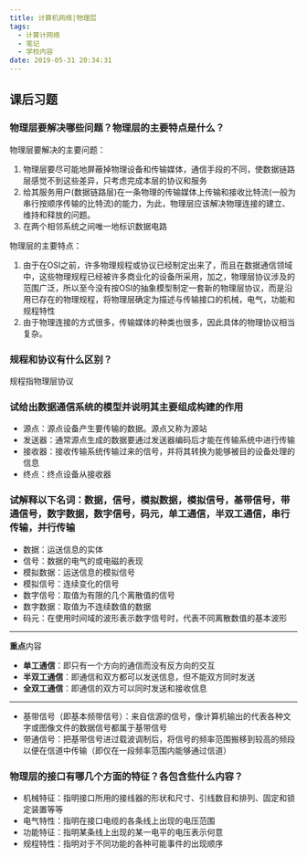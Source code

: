 ```yaml
---
title: 计算机网络|物理层
tags:
  - 计算计网络
  - 笔记
  - 学校内容
date: 2019-05-31 20:34:31
---
```


## 课后习题

### 物理层要解决哪些问题？物理层的主要特点是什么？

物理层要解决的主要问题：

1. 物理层要尽可能地屏蔽掉物理设备和传输媒体，通信手段的不同，使数据链路层感觉不到这些差异，只考虑完成本层的协议和服务
2. 给其服务用户(数据链路层)在一条物理的传输媒体上传输和接收比特流(一般为串行按顺序传输的比特流)的能力，为此，物理层应该解决物理连接的建立、维持和释放的问题。
3. 在两个相邻系统之间唯一地标识数据电路

<!-- more -->

物理层的主要特点：

1. 由于在OSI之前，许多物理规程或协议已经制定出来了，而且在数据通信领域中，这些物理规程已经被许多商业化的设备所采用，加之，物理层协议涉及的范围广泛，所以至今没有按OSI的抽象模型制定一套新的物理层协议，而是沿用已存在的物理规程，将物理层确定为描述与传输接口的机械，电气，功能和规程特性
2. 由于物理连接的方式很多，传输媒体的种类也很多，因此具体的物理协议相当复杂。

### 规程和协议有什么区别？

规程指物理层协议

### 试给出数据通信系统的模型并说明其主要组成构建的作用

- 源点：源点设备产生要传输的数据。源点又称为源站
- 发送器：通常源点生成的数据要通过发送器编码后才能在传输系统中进行传输
- 接收器：接收传输系统传输过来的信号，并将其转换为能够被目的设备处理的信息
- 终点：终点设备从接收器

### 试解释以下名词：数据，信号，模拟数据，模拟信号，基带信号，带通信号，数字数据，数字信号，码元，单工通信，半双工通信，串行传输，并行传输

- 数据：运送信息的实体
- 信号：数据的电气的或电磁的表现
- 模拟数据：运送信息的模拟信号
- 模拟信号：连续变化的信号
- 数字信号：取值为有限的几个离散值的信号
- 数字数据：取值为不连续数值的数据
- 码元：在使用时间域的波形表示数字信号时，代表不同离散数值的基本波形

---

**重点**内容

- **单工通信**：即只有一个方向的通信而没有反方向的交互
- **半双工通信**：即通信和双方都可以发送信息，但不能双方同时发送
- **全双工通信**：即通信的双方可以同时发送和接收信息

---

- 基带信号（即基本频带信号）：来自信源的信号，像计算机输出的代表各种文字或图像文件的数据信号都属于基带信号
- 带通信号：把基带信号进过载波调制后，将信号的频率范围搬移到较高的频段以便在信道中传输（即仅在一段频率范围内能够通过信道）

### 物理层的接口有哪几个方面的特征？各包含些什么内容？

- 机械特征：指明接口所用的接线器的形状和尺寸、引线数目和排列、固定和锁定装置等等
- 电气特性：指明在接口电缆的各条线上出现的电压范围
- 功能特征：指明某条线上出现的某一电平的电压表示何意
- 规程特性：指明对于不同功能的各种可能事件的出现顺序


